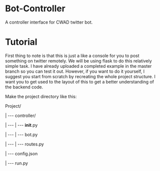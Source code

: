 # Bot-Controller
A controller interface for CWAD twitter bot.

# Tutorial

First thing to note is that this is just a like a console for you to post something on twitter remotely.
We will be using flask to do this relatively simple task. I have already uploaded a completed example in
the master branch so you can test it out. However, if you want to do it yourself, I suggest you start from
scratch by recreating the whole project structure. I want you to get used to the layout of this to get a 
better understanding of the backend code. 

Make the project directory like this:

Project/

| --- controller/

| --- | --- __init__.py

| --- | --- bot.py

| --- | --- routes.py

| --- config.json

| --- run.py
